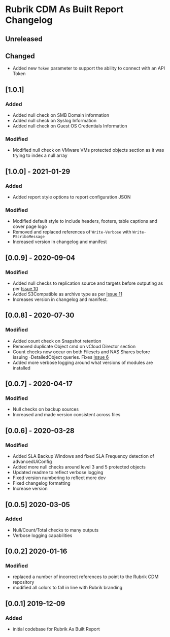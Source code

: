 # Rubrik CDM As Built Report Changelog

## Unreleased

## Changed
* Added new `Token` parameter to support the ability to connect with an API Token

## [1.0.1]

### Added

* Added null check on SMB Domain information
* Added null check on Syslog Information
* Added null check on Guest OS Credentials Information

### Modified

* Modified null check on VMware VMs protected objects section as it was trying to index a null array

## [1.0.0] - 2021-01-29

### Added
* Added report style options to report configuration JSON

### Modified

* Modified default style to include headers, footers, table captions and cover page logo
* Removed and replaced references of `Write-Verbose` with `Write-PScriboMessage`
* Increased version in changelog and manifest

## [0.0.9] - 2020-09-04

### Modified

* Added null checks to replication source and targets before outputing as per [Issue 10](https://github.com/AsBuiltReport/AsBuiltReport.Rubrik.CDM/issues/10)
* Added S3Compatible as archive type as per [Issue 11](https://github.com/AsBuiltReport/AsBuiltReport.Rubrik.CDM/issues/11)
* Increases version in changelog and manifest.

## [0.0.8] - 2020-07-30

### Modified

* Added count check on Snapshot retention
* Removed duplicate Object cmd on vCloud Director section
* Count checks now occur on both Filesets and NAS Shares before issuing -DetailedObject queries. Fixes [Issue 6](https://github.com/AsBuiltReport/AsBuiltReport.Rubrik.CDM/issues/6)
* Added more verbose logging around what versions of modules are installed

## [0.0.7] - 2020-04-17

### Modified

* Null checks on backup sources
* Increased and made version consistent across files

## [0.0.6] - 2020-03-28

### Modified

* Added SLA Backup Windows and fixed SLA Frequency detection of advancedUiConfig
* Added more null checks around level 3 and 5 protected objects
* Updated readme to reflect verbose logging
* Fixed version numbering to reflect more dev
* Fixed changelog formatting
* Increase version

## [0.0.5] 2020-03-05

### Added

* Null/Count/Total checks to many outputs
* Verbose logging capabilities

## [0.0.2] 2020-01-16

### Modified

* replaced a number of incorrect references to point to the Rubrik CDM repository
* modified all colors to fall in line with Rubrik branding

## [0.0.1] 2019-12-09

### Added

* initial codebase for Rubrik As Built Report
